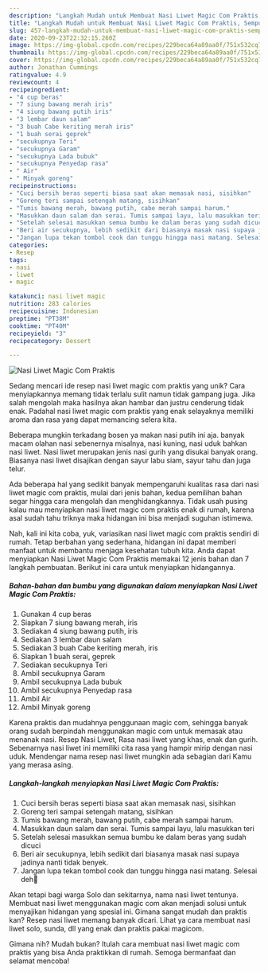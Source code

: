 ```yaml
---
description: "Langkah Mudah untuk Membuat Nasi Liwet Magic Com Praktis, Sempurna"
title: "Langkah Mudah untuk Membuat Nasi Liwet Magic Com Praktis, Sempurna"
slug: 457-langkah-mudah-untuk-membuat-nasi-liwet-magic-com-praktis-sempurna
date: 2020-09-23T22:32:15.260Z
image: https://img-global.cpcdn.com/recipes/229beca64a89aa0f/751x532cq70/nasi-liwet-magic-com-praktis-foto-resep-utama.jpg
thumbnail: https://img-global.cpcdn.com/recipes/229beca64a89aa0f/751x532cq70/nasi-liwet-magic-com-praktis-foto-resep-utama.jpg
cover: https://img-global.cpcdn.com/recipes/229beca64a89aa0f/751x532cq70/nasi-liwet-magic-com-praktis-foto-resep-utama.jpg
author: Jonathan Cummings
ratingvalue: 4.9
reviewcount: 4
recipeingredient:
- "4 cup beras"
- "7 siung bawang merah iris"
- "4 siung bawang putih iris"
- "3 lembar daun salam"
- "3 buah Cabe keriting merah iris"
- "1 buah serai geprek"
- "secukupnya Teri"
- "secukupnya Garam"
- "secukupnya Lada bubuk"
- "secukupnya Penyedap rasa"
- " Air"
- " Minyak goreng"
recipeinstructions:
- "Cuci bersih beras seperti biasa saat akan memasak nasi, sisihkan"
- "Goreng teri sampai setengah matang, sisihkan"
- "Tumis bawang merah, bawang putih, cabe merah sampai harum."
- "Masukkan daun salam dan serai. Tumis sampai layu, lalu masukkan teri"
- "Setelah selesai masukkan semua bumbu ke dalam beras yang sudah dicuci"
- "Beri air secukupnya, lebih sedikit dari biasanya masak nasi supaya jadinya nanti tidak benyek."
- "Jangan lupa tekan tombol cook dan tunggu hingga nasi matang. Selesai deh🤭"
categories:
- Resep
tags:
- nasi
- liwet
- magic

katakunci: nasi liwet magic 
nutrition: 283 calories
recipecuisine: Indonesian
preptime: "PT38M"
cooktime: "PT40M"
recipeyield: "3"
recipecategory: Dessert

---
```



![Nasi Liwet Magic Com Praktis](https://img-global.cpcdn.com/recipes/229beca64a89aa0f/751x532cq70/nasi-liwet-magic-com-praktis-foto-resep-utama.jpg)

Sedang mencari ide resep nasi liwet magic com praktis yang unik? Cara menyiapkannya memang tidak terlalu sulit namun tidak gampang juga. Jika salah mengolah maka hasilnya akan hambar dan justru cenderung tidak enak. Padahal nasi liwet magic com praktis yang enak selayaknya memiliki aroma dan rasa yang dapat memancing selera kita.

Beberapa mungkin terkadang bosen ya makan nasi putih ini aja. banyak macam olahan nasi sebenernya misalnya, nasi kuning, nasi uduk bahkan nasi liwet. Nasi liwet merupakan jenis nasi gurih yang disukai banyak orang. Biasanya nasi liwet disajikan dengan sayur labu siam, sayur tahu dan juga telur.

Ada beberapa hal yang sedikit banyak mempengaruhi kualitas rasa dari nasi liwet magic com praktis, mulai dari jenis bahan, kedua pemilihan bahan segar hingga cara mengolah dan menghidangkannya. Tidak usah pusing kalau mau menyiapkan nasi liwet magic com praktis enak di rumah, karena asal sudah tahu triknya maka hidangan ini bisa menjadi suguhan istimewa.


Nah, kali ini kita coba, yuk, variasikan nasi liwet magic com praktis sendiri di rumah. Tetap berbahan yang sederhana, hidangan ini dapat memberi manfaat untuk membantu menjaga kesehatan tubuh kita. Anda dapat menyiapkan Nasi Liwet Magic Com Praktis memakai 12 jenis bahan dan 7 langkah pembuatan. Berikut ini cara untuk menyiapkan hidangannya.

<!--inarticleads1-->

##### Bahan-bahan dan bumbu yang digunakan dalam menyiapkan Nasi Liwet Magic Com Praktis:

1. Gunakan 4 cup beras
1. Siapkan 7 siung bawang merah, iris
1. Sediakan 4 siung bawang putih, iris
1. Sediakan 3 lembar daun salam
1. Sediakan 3 buah Cabe keriting merah, iris
1. Siapkan 1 buah serai, geprek
1. Sediakan secukupnya Teri
1. Ambil secukupnya Garam
1. Ambil secukupnya Lada bubuk
1. Ambil secukupnya Penyedap rasa
1. Ambil  Air
1. Ambil  Minyak goreng


Karena praktis dan mudahnya penggunaan magic com, sehingga banyak orang sudah berpindah menggunakan magic com untuk memasak atau menanak nasi. Resep Nasi Liwet, Rasa nasi liwet yang khas, enak dan gurih. Sebenarnya nasi liwet ini memiliki cita rasa yang hampir mirip dengan nasi uduk. Mendengar nama resep nasi liwet mungkin ada sebagian dari Kamu yang merasa asing. 

<!--inarticleads2-->

##### Langkah-langkah menyiapkan Nasi Liwet Magic Com Praktis:

1. Cuci bersih beras seperti biasa saat akan memasak nasi, sisihkan
1. Goreng teri sampai setengah matang, sisihkan
1. Tumis bawang merah, bawang putih, cabe merah sampai harum.
1. Masukkan daun salam dan serai. Tumis sampai layu, lalu masukkan teri
1. Setelah selesai masukkan semua bumbu ke dalam beras yang sudah dicuci
1. Beri air secukupnya, lebih sedikit dari biasanya masak nasi supaya jadinya nanti tidak benyek.
1. Jangan lupa tekan tombol cook dan tunggu hingga nasi matang. Selesai deh🤭


Akan tetapi bagi warga Solo dan sekitarnya, nama nasi liwet tentunya. Membuat nasi liwet menggunakan magic com akan menjadi solusi untuk menyajikan hidangan yang spesial ini. Gimana sangat mudah dan praktis kan? Resep nasi liwet memang banyak dicari. Lihat ya cara membuat nasi liwet solo, sunda, dll yang enak dan praktis pakai magicom. 

Gimana nih? Mudah bukan? Itulah cara membuat nasi liwet magic com praktis yang bisa Anda praktikkan di rumah. Semoga bermanfaat dan selamat mencoba!
